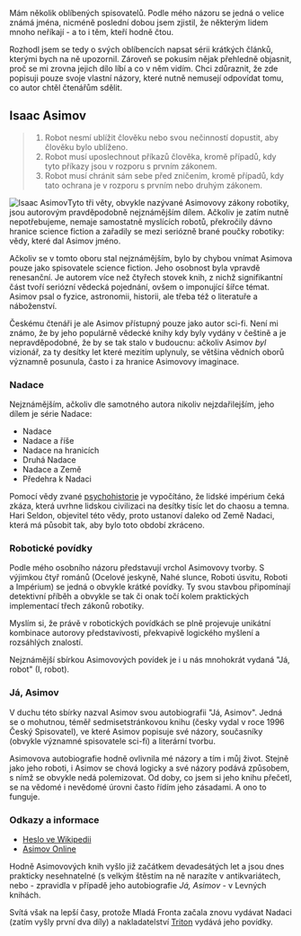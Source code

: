 <!-- dcterms:identifier = riderweblog#162 -->
<!-- dcterms:title = Isaac Asimov -->
<!-- dcterms:abstract = Další z volné série článků: Můj osobní názor na dílo Isaaca Asimova -->
<!-- np9:categoryId = 1 -->
<!-- x4w:category = Koně -->
<!-- np9:authorId = 1 -->
<!-- np9:authorEmail = michal.valasek@altairis.cz -->
<!-- dcterms:creator = Michal Altair Valášek -->
<!-- np9:serialId = 1 -->
<!-- x4w:serial = Řekni mi, co čteš -->
<!-- dcterms:created = 2004-07-30T02:34:32.153+02:00 -->
<!-- dcterms:dateAccepted = 2004-07-30T02:34:32.153+02:00 -->

Mám několik oblíbených spisovatelů. Podle mého názoru se jedná o velice známá jména, nicméně poslední dobou jsem zjistil, že některým lidem mnoho neříkají - a to i těm, kteří hodně čtou.

Rozhodl jsem se tedy o svých oblíbencích napsat sérii krátkých článků, kterými bych na ně upozornil. Zároveň se pokusím nějak přehledně objasnit, proč se mi zrovna jejich dílo líbí a co v něm vidím. Chci zdůraznit, že zde popisuji pouze svoje vlastní názory, které nutně nemusejí odpovídat tomu, co autor chtěl čtenářům sdělit.

## Isaac Asimov

> 1.  Robot nesmí ublížit člověku nebo svou nečinností dopustit, aby člověku bylo ublíženo.
> 2.  Robot musí uposlechnout příkazů člověka, kromě případů, kdy tyto příkazy jsou v rozporu s prvním zákonem.
> 3.  Robot musí chránit sám sebe před zničením, kromě případů, kdy tato ochrana je v rozporu s prvním nebo druhým zákonem.

 ![Isaac Asimov](https://www.cdn.altairis.cz/Blog/asimov.jpg)Tyto tři věty, obvykle nazývané Asimovovy zákony robotiky, jsou autorovým pravděpodobně nejznámějším dílem. Ačkoliv je zatím nutně nepotřebujeme, nemaje samostatně myslících robotů, překročily dávno hranice science fiction a zařadily se mezi seriózně brané poučky robotiky: vědy, které dal Asimov jméno.

Ačkoliv se v tomto oboru stal nejznámějším, bylo by chybou vnímat Asimova pouze jako spisovatele science fiction. Jeho osobnost byla vpravdě renesanční. Je autorem více než čtyřech stovek knih, z nichž signifikantní část tvoří seriózní vědecká pojednání, ovšem o imponující šířce témat. Asimov psal o fyzice, astronomii, historii, ale třeba též o literatuře a náboženství.

Českému čtenáři je ale Asimov přístupný pouze jako autor sci-fi. Není mi známo, že by jeho populárně vědecké knihy kdy byly vydány v češtině a je nepravděpodobné, že by se tak stalo v budoucnu: ačkoliv Asimov *byl* vizionář, za ty desítky let které mezitím uplynuly, se většina vědních oborů významně posunula, často i za hranice Asimovovy imaginace.

### Nadace

Nejznámějším, ačkoliv dle samotného autora nikoliv nejzdařilejším, jeho dílem je série Nadace:

*   Nadace 
*   Nadace a říše 
*   Nadace na hranicích 
*   Druhá Nadace 
*   Nadace a Země 
*   Předehra k Nadaci 

Pomocí vědy zvané [psychohistorie](/entry/article-20030410.aspx) je vypočítáno, že lidské impérium čeká zkáza, která uvrhne lidskou civilizaci na desítky tisíc let do chaosu a temna. Hari Seldon, objevitel této vědy, proto ustanoví daleko od Země Nadaci, která má působit tak, aby bylo toto období zkráceno.

### Robotické povídky

Podle mého osobního názoru představují vrchol Asimovovy tvorby. S výjimkou čtyř románů (Ocelové jeskyně, Nahé slunce, Roboti úsvitu, Roboti a Impérium) se jedná o obvykle krátké povídky. Ty svou stavbou připomínají detektivní příběh a obvykle se tak či onak točí kolem praktických implementací třech zákonů robotiky.

Myslím si, že právě v robotických povídkách se plně projevuje unikátní kombinace autorovy představivosti, překvapivě logického myšlení a rozsáhlých znalostí.

Nejznámější sbírkou Asimovových povídek je i u nás mnohokrát vydaná "Já, robot" (I, robot).

### Já, Asimov

V duchu této sbírky nazval Asimov svou autobiografii "Já, Asimov". Jedná se o mohutnou, téměř sedmisetstránkovou knihu (česky vydal v roce 1996 Český Spisovatel), ve které Asimov popisuje své názory, současníky (obvykle významné spisovatele sci-fi) a literární tvorbu.

Asimovova autobiografie hodně ovlivnila mé názory a tím i můj život. Stejně jako jeho roboti, i Asimov se chová logicky a své názory podává způsobem, s nímž se obvykle nedá polemizovat. Od doby, co jsem si jeho knihu přečetl, se na vědomé i nevědomé úrovni často řídím jeho zásadami. A ono to funguje.

### Odkazy a informace

*   [Heslo ve Wikipedii](http://en.wikipedia.org/wiki/Isaac_Asimov) 
*   [Asimov Online](http://www.asimovonline.com/)  

Hodně Asimovových knih vyšlo již začátkem devadesátých let a jsou dnes prakticky nesehnatelné (s velkým štěstím na ně narazíte v antikvariátech, nebo - zpravidla v případě jeho autobiografie *Já, Asimov* - v Levných knihách.

Svítá však na lepší časy, protože Mladá Fronta začala znovu vydávat Nadaci (zatím vyšly první dva díly) a nakladatelství [Triton](http://www.triton-books.cz/_trifid/list_books.asp?autor_id=4) vydává jeho povídky.